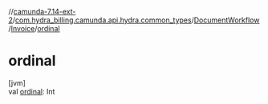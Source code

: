 //[camunda-7.14-ext-2](../../../../index.md)/[com.hydra_billing.camunda.api.hydra.common_types](../../index.md)/[DocumentWorkflow](../index.md)/[Invoice](index.md)/[ordinal](ordinal.md)

# ordinal

[jvm]\
val [ordinal](ordinal.md): Int
